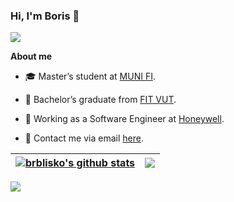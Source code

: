 ### Hi, I'm Boris 👋 

<a><img align="center" src="https://user-images.githubusercontent.com/72473507/177867242-d50bdc10-25d6-403a-b140-68ba63bb78d1.gif" /></a>

**About me**

- 🎓 Master’s student at [MUNI FI](https://www.fi.muni.cz/index.html.en).

- 📖 Bachelor’s graduate from [FIT VUT](https://www.fit.vut.cz/.en).

- 💼 Working as a Software Engineer at [Honeywell](https://www.honeywell.com/us/en).

- 💬 Contact me via email [here](mailto:vesely.svk@gmail.com).


| <a href="https://github.com/anuraghazra/github-readme-stats"><img align="center" src="https://github-readme-stats.vercel.app/api?username=brblisko&show_icons=true&include_all_commits=true&theme=buefy&hide_border=true" alt="brblisko's github stats" /></a> | <a href="https://github.com/anuraghazra/github-readme-stats"><img align="center" src="https://github-readme-stats.vercel.app/api/top-langs/?username=brblisko&layout=compact&theme=buefy&hide_border=true" /></a> |
| ------------- | ------------- |

<a><img align="center" src="https://komarev.com/ghpvc/?username=brblisko" /></a>


<!--
**brblisko/brblisko** is a ✨ _special_ ✨ repository because its `README.md` (this file) appears on your GitHub profile.

Here are some ideas to get you started:

- 🔭 I’m currently working on ...
- 🌱 I’m currently learning ...
- 👯 I’m looking to collaborate on ...
- 🤔 I’m looking for help with ...
- 💬 Ask me about ...
- 📫 How to reach me: ...
- 😄 Pronouns: ...
- ⚡ Fun fact: ...
-->
